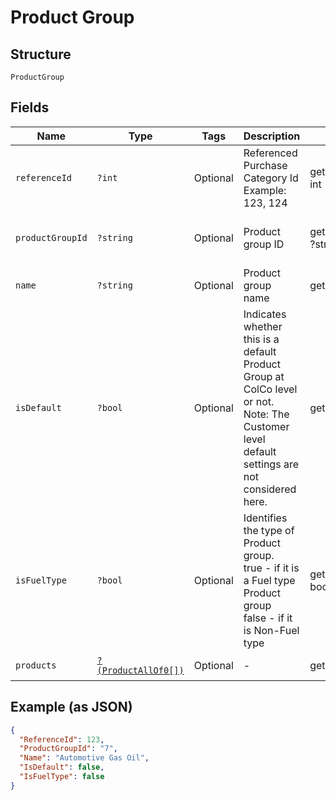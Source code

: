 
# Product Group

## Structure

`ProductGroup`

## Fields

| Name | Type | Tags | Description | Getter | Setter |
|  --- | --- | --- | --- | --- | --- |
| `referenceId` | `?int` | Optional | Referenced Purchase Category Id<br>Example: 123, 124 | getReferenceId(): ?int | setReferenceId(?int referenceId): void |
| `productGroupId` | `?string` | Optional | Product group ID | getProductGroupId(): ?string | setProductGroupId(?string productGroupId): void |
| `name` | `?string` | Optional | Product group name | getName(): ?string | setName(?string name): void |
| `isDefault` | `?bool` | Optional | Indicates whether this is a default Product Group at ColCo level or not.<br>Note: The Customer level default settings are not considered here. | getIsDefault(): ?bool | setIsDefault(?bool isDefault): void |
| `isFuelType` | `?bool` | Optional | Identifies the type of Product group.<br>true - if it is a Fuel type Product group<br>false - if it is Non-Fuel type | getIsFuelType(): ?bool | setIsFuelType(?bool isFuelType): void |
| `products` | [`?(ProductAllOf0[])`](../../doc/models/product-all-of-0.md) | Optional | - | getProducts(): ?array | setProducts(?array products): void |

## Example (as JSON)

```json
{
  "ReferenceId": 123,
  "ProductGroupId": "7",
  "Name": "Automotive Gas Oil",
  "IsDefault": false,
  "IsFuelType": false
}
```

